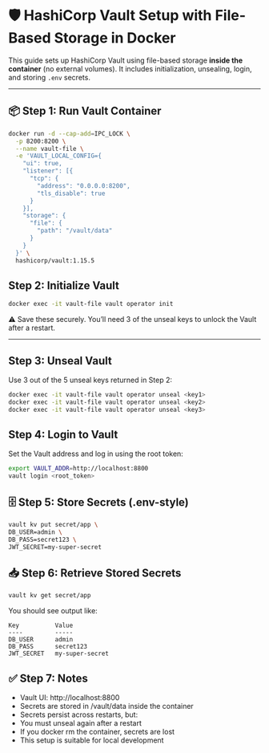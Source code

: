 # 🛡️ HashiCorp Vault Setup with File-Based Storage in Docker

This guide sets up HashiCorp Vault using file-based storage **inside the container** (no external volumes). It includes initialization, unsealing, login, and storing `.env` secrets.

---

## 📦 Step 1: Run Vault Container

```bash
docker run -d --cap-add=IPC_LOCK \
  -p 8200:8200 \
  --name vault-file \
  -e 'VAULT_LOCAL_CONFIG={
    "ui": true,
    "listener": [{
      "tcp": {
        "address": "0.0.0.0:8200",
        "tls_disable": true
      }
    }],
    "storage": {
      "file": {
        "path": "/vault/data"
      }
    }
  }' \
  hashicorp/vault:1.15.5
```
## Step 2: Initialize Vault

``` bash
docker exec -it vault-file vault operator init
```

⚠️ Save these securely. You’ll need 3 of the unseal keys to unlock the Vault after a restart.

---

## Step 3: Unseal Vault
Use 3 out of the 5 unseal keys returned in Step 2:

``` bash
docker exec -it vault-file vault operator unseal <key1>
docker exec -it vault-file vault operator unseal <key2>
docker exec -it vault-file vault operator unseal <key3>
```

## Step 4: Login to Vault
Set the Vault address and log in using the root token:

``` bash
export VAULT_ADDR=http://localhost:8800
vault login <root_token>
```

## 🗄️ Step 5: Store Secrets (.env-style)
``` bash
vault kv put secret/app \
DB_USER=admin \
DB_PASS=secret123 \
JWT_SECRET=my-super-secret
```

## 📥 Step 6: Retrieve Stored Secrets

```bash
vault kv get secret/app
```

You should see output like:

```pgsql
Key          Value
----         -----
DB_USER      admin
DB_PASS      secret123
JWT_SECRET   my-super-secret
```

## ✅ Step 7: Notes
- Vault UI: http://localhost:8800
- Secrets are stored in /vault/data inside the container
- Secrets persist across restarts, but:
- You must unseal again after a restart
- If you docker rm the container, secrets are lost
- This setup is suitable for local development
